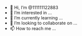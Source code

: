 - 👋 Hi, I’m @111111122883
- 👀 I’m interested in ...
- 🌱 I’m currently learning ...
- 💞️ I’m looking to collaborate on ...
- 📫 How to reach me ...

<!---
111111122883/111111122883 is a ✨ special ✨ repository because its `README.md` (this file) appears on your GitHub profile.
You can click the Preview link to take a look at your ![Uploading IMG_20230919_132002_574.jpg…]()
